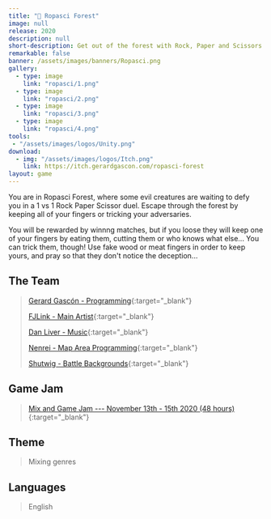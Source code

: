 ```yaml
---
title: "🌲 Ropasci Forest"
image: null
release: 2020
description: null
short-description: Get out of the forest with Rock, Paper and Scissors.
remarkable: false
banner: /assets/images/banners/Ropasci.png
gallery:
  - type: image
    link: "ropasci/1.png"
  - type: image
    link: "ropasci/2.png"
  - type: image
    link: "ropasci/3.png"
  - type: image
    link: "ropasci/4.png"
tools:
 - "/assets/images/logos/Unity.png"
download:
  - img: "/assets/images/logos/Itch.png"
    link: https://itch.gerardgascon.com/ropasci-forest
layout: game
---
```


You are in Ropasci Forest, where some evil creatures are waiting to defy you in a 1 vs 1 Rock Paper Scissor duel. Escape through the forest by keeping all of your fingers or tricking your adversaries.

You will be rewarded by winnng matches, but if you loose they will keep one of your fingers by eating them, cutting them or who knows what else... You can trick them, though! Use fake wood or meat fingers in order to keep yours, and pray so that they don't notice the deception...

## The Team

> [Gerard Gascón - Programming](https://twitter.com/G_of_Geri/){:target="_blank"}
>
> [FJLink - Main Artist](https://twitter.com/pipasdefranilla/){:target="_blank"}
>
> [Dan Liver - Music](https://twitter.com/clipncrash/){:target="_blank"}
>
> [Nenrei - Map Area Programming](https://twitter.com/nenreiDev/){:target="_blank"}
>
> [Shutwig - Battle Backgrounds](https://twitter.com/Shutwig/){:target="_blank"}

## Game Jam

> [Mix and Game Jam --- November 13th - 15th 2020 (48 hours)](https://itch.io/jam/mix-and-game-jam-2020/){:target="_blank"}

## Theme

> Mixing genres

## Languages

> English
